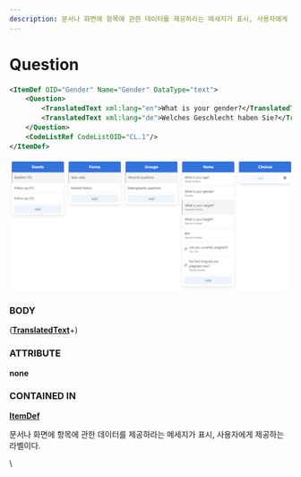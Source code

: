 ```yaml
---
description: 문서나 화면에 항목에 관한 데이터를 제공하라는 메세지가 표시, 사용자에게 제공하는 라벨.
---
```


# Question



```xml
<ItemDef OID="Gender" Name="Gender" DataType="text">
    <Question>
        <TranslatedText xml:lang="en">What is your gender?</TranslatedText>
        <TranslatedText xml:lang="de">Welches Geschlecht haben Sie?</TranslatedText>
    </Question>
    <CodeListRef CodeListOID="CL.1"/>
</ItemDef>
```

![](../../../../.gitbook/assets/createform.png)

### BODY

([**TranslatedText**](../../3.1.1.2-basicdefinitions/measurementunit/symbol/translatedtext.md)+)



### ATTRIBUTE

**none**



### CONTAINED IN

****[**ItemDef**](./)****



문서나 화면에 항목에 관한 데이터를 제공하라는 메세지가 표시, 사용자에게 제공하는 라벨이다.

\

